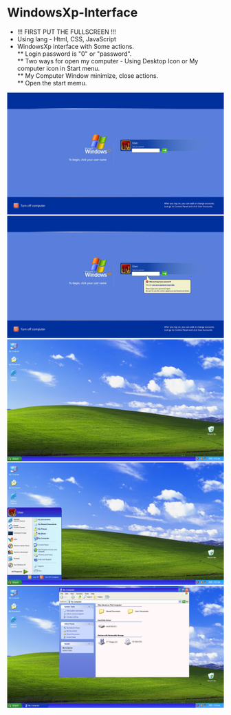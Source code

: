 # WindowsXp-Interface
* !!! FIRST PUT THE FULLSCREEN !!!
* Using lang - Html, CSS, JavaScript
* WindowsXp interface with Some actions.\
** Login password is "0" or "password".\
** Two ways for open my computer - Using Desktop Icon or My computer icon in Start menu.\
** My Computer Window minimize, close actions.\
** Open the start memu.

![Alt text](LoadPage/readme/loadpage-normal.jpg)
![Alt text](LoadPage/readme/loadpage-incorrectPassword.jpg)
![Alt text](LoadPage/readme/homepage-normal.jpg)
![Alt text](LoadPage/readme/homepage-start.jpg)
![Alt text](LoadPage/readme/homepage-mycomputer.jpg)
